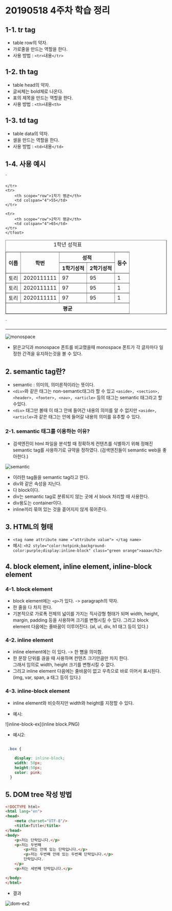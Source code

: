 # 20190518 4주차 학습 정리

## 1-1. tr tag
- table row의 약자.
- 가로줄을 만드는 역할을 한다.
- 사용 방법 : `<tr>`내용`</tr>`

## 1-2. th tag
- table head의 약자.
- 글씨체는 bold체로 나온다.
- 표의 제목을 만드는 역할을 한다.
- 사용 방법 : `<th>`내용`<th>`

## 1-3. td tag
- table data의 약자.
- 셀을 만드는 역할을 한다.
- 사용 방법 : `<td>`내용`</td>`

## 1-4. 사용 예시
`<!DOCTYPE html>
<html lang="en">
<head>
    <meta charset="UTF-8">
</head>
<body>
<table border="1">
    <caption>1학년 성적표</caption>
    <colgroup>
        <col/>
        <col/>
        <col span="2"/>
    </colgroup>
    <thead>
    <tr>
        <th rowspan="2" scope="col">이름</th>
        <th rowspan="2" scope="col">학번</th>
        <th colspan="2" scope="colgroup">성적</th>
        <th rowspan="2" scope="col">등수</th>
    </tr>
    <tr>
        <th scope="col">1학기성적</th>
        <th scope="col">2학기성적</th>
    </tr>
    </thead>
    <tbody>
    <tr>
    <tr>
        <td>토리</td>
        <td>2020111111</td>
        <td>97</td>
        <td>95</td>
        <td>1</td>
    </tr>
    <tr>
        <td>토리</td>
        <td>2020111111</td>
        <td>97</td>
        <td>95</td>
        <td>1</td>
    </tr>
    <tr>
        <td>토리</td>
        <td>2020111111</td>
        <td>97</td>
        <td>95</td>
        <td>1</td>
    </tr>
    </tbody>
    <tfoot>
    <tr>
        <th scope="rowgroup" colspan="5">평균</th>

    </tr>
    <tr>
        <th scope="row">1학기 평균</th>
        <td colspan="4">55</td>
    </tr>

    <tr>
        <th scope="row">2학기 평균</th>
        <td colspan="4">65</td>
    </tr>
    </tfoot>
</table>
</body>
</html>`








------------------------------------------------------
![monospace](mono.PNG)

- 맑은고딕과 monospace 폰트를 비교했을때 monospace 폰트가 각 글자마다 일정한 간격을 유지하는것을 볼 수 있다.

## 2. semantic tag란?

- semantic : 의미의, 의미론적이라는 뜻이다.
- ```<div>```와 같은 태그는 non-semantic태그라 할 수 있고 
  ```<aside>, <section>,<header>, <footer>, <nav>, <article>``` 등의 태그는 semantic 태그라고 할 수있다.
- ```<div>``` 태그만 볼때 이 태그 안에 들어간 내용의 의미를 알 수 없지만
  ```<aside>, <article>```과 같은 태그는 안에 들어갈 내용의 의미를 유추할 수 있다.
### 2-1. semantic 태그를 이용하는 이유?
- 검색엔진이 html 파일을 분석할 때 정확하게 컨텐츠를 식별하기 위해 정해진 semantic tag를 사용하기로 규약을 정하였다.
(검색엔진들이 semantic web을 좋아한다.)

![semantic](semantic.PNG)
- 이러한 tag들을 semantic tag라고 한다.
- div와 같은 속성을 지닌다.
- 다 block이다.
- div는 semantic tag로 분류되지 않는 곳에 서 block 처리할 때 사용한다.
- div용도는 container이다. 
- inline끼리 묶여 있는 것을 흩어지지 않게 묶어준다.
## 3. HTML의 형태
- ```<tag name attribute name ="attribute value"> </tag name> ```  
- 예시: ```<h2 style="color:hotpink;background-color:purple;display:inline-block" class="green orange">aaaa</h2>```

## 4. block element, inline element, inline-block element
### 4-1. block element
- block element에는 ```<p>```가 있다. -> paragraph의 약자.
- 한 줄을 다 차지 한다. 
- 기본적으로 가로폭 전체의 넓이를 가지는 직사강형 형태가 되며
  width, height, margin, padding 등을 사용하며 크기를 변형시킬 수 있다.
  그리고 block element 다음에는 줄바꿈이 이루어진다.
  (al, ul, div, h1 태그 등이 있다.)
### 4-2. inline element
- inline element에는 <span>이 있다. -> 한 뼘을 의미함.
- 한 문장 단위를 끊을 때 사용하며 컨텐츠 크기만큼만 차지 한다.</br>
  그래서 임의로 width, height 크기를 변형시킬 수 없다.
- 그리고 inline element 다음에는 줄바꿈이 없고 우측으로 바로 이어서 표시된다.
  (img, var, span, a 태그 등이 있다.)

### 4-3. inline-block element
- inline element와 비슷하지만 width와 height를 지정할 수 있다.

- 예시:

![inline-block-ex](inline block.PNG)
 
 - 예시2:
```css

 .box {
  
	display: inline-block;
    width: 50px;
    height:50px;
	color: pink;
  }
```

## 5. DOM tree 작성 방법
```html
<!DOCTYPE html>
<html lang="en">
<head>
    <meta charset="UTF-8"/>
    <title>Title</title>
</head>
<body>
    <p>저는 단락입니다.</p>
    <p>저는 두번째
        <p>저는 안에 있는 단락입니다.</p>
        <p>저는 두번째 안에 있는 두번째 단락입니다.</p>
        단락입니다.
    </p>
    <p>저는 세번째 단락입니다.</p>

</body>
</html>
```

- 결과

![dom-ex2](dom.PNG)

